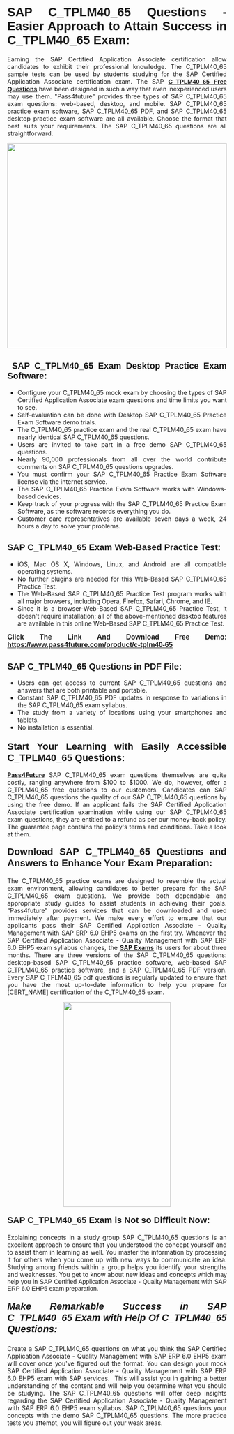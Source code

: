 <h1 style="text-align: justify;"><span style="font-family:Tahoma,Geneva,sans-serif;"><strong>SAP C_TPLM40_65 Questions - Easier Approach to Attain Success in C_TPLM40_65 Exam:</strong></span></h1>

<p style="text-align: justify;">Earning the SAP Certified Application Associate certification allow candidates to exhibit their professional knowledge. The C_TPLM40_65 sample tests can be used by students studying for the SAP Certified Application Associate certification exam. The SAP <a href="https://www.pass4future.com/questions/sap/c-tplm40-65"><span style="font-family:Tahoma,Geneva,sans-serif;"><strong>C_TPLM40_65 Free Questions</strong></span></a> have been designed in such a way that even inexperienced users may use them. "Pass4future" provides three types of SAP C_TPLM40_65 exam questions: web-based, desktop, and mobile. SAP C_TPLM40_65 practice exam software, SAP C_TPLM40_65 PDF, and SAP C_TPLM40_65 desktop practice exam software are all available. Choose the format that best suits your requirements. The SAP C_TPLM40_65 questions are all straightforward.</p>

<p style="text-align: justify;"><a href="https://www.pass4future.com/product/c-tplm40-65"><img alt="" src="https://lh3.googleusercontent.com/pw/AM-JKLU5_aushiRQbaoUdVonD_1om6esFnUm_j21jdeI1V3aesz_ETcO2Y8QVj0ZamD1vJ__MzXKNoh3XzzrDTXgudBuMwEatvdphNwcixeZDIncATvFdVanIchOfqVuIJHbWkG03KYMH2pwXnb7WaAnvI3g=w1366-h490-no?authuser=0" style="width: 100%; height: 470px;" /></a></p>

<h2 style="text-align: justify;"><strong><span style="font-family:Tahoma,Geneva,sans-serif;"><span style="font-size:20px;"> SAP C_TPLM40_65 Exam Desktop Practice Exam Software:</span></span></strong></h2>

<ul>
	<li style="text-align: justify;">Configure your C_TPLM40_65 mock exam by choosing the types of SAP Certified Application Associate exam questions and time limits you want to see.</li>
	<li style="text-align: justify;">Self-evaluation can be done with Desktop SAP C_TPLM40_65 Practice Exam Software demo trials.</li>
	<li style="text-align: justify;">The C_TPLM40_65 practice exam and the real C_TPLM40_65 exam have nearly identical SAP C_TPLM40_65 questions.</li>
	<li style="text-align: justify;">Users are invited to take part in a free demo SAP C_TPLM40_65 questions.</li>
	<li style="text-align: justify;">Nearly 90,000 professionals from all over the world contribute comments on SAP C_TPLM40_65 questions upgrades.</li>
	<li style="text-align: justify;">You must confirm your SAP C_TPLM40_65 Practice Exam Software license via the internet service.</li>
	<li style="text-align: justify;">The SAP C_TPLM40_65 Practice Exam Software works with Windows-based devices.</li>
	<li style="text-align: justify;">Keep track of your progress with the SAP C_TPLM40_65 Practice Exam Software, as the software records everything you do.</li>
	<li style="text-align: justify;">Customer care representatives are available seven days a week, 24 hours a day to solve your problems.</li>
</ul>

<h2 style="text-align: justify;"><span style="font-family:Tahoma,Geneva,sans-serif;"><strong><span style="font-size:20px;">SAP C_TPLM40_65 Exam Web-Based Practice Test:</span></strong></span></h2>

<ul>
	<li style="text-align: justify;">iOS, Mac OS X, Windows, Linux, and Android are all compatible operating systems.</li>
	<li style="text-align: justify;">No further plugins are needed for this Web-Based SAP C_TPLM40_65 Practice Test.</li>
	<li style="text-align: justify;">The Web-Based SAP C_TPLM40_65 Practice Test program works with all major browsers, including Opera, Firefox, Safari, Chrome, and IE.</li>
	<li style="text-align: justify;">Since it is a browser-Web-Based SAP C_TPLM40_65 Practice Test, it doesn't require installation; all of the above-mentioned desktop features are available in this online Web-Based SAP C_TPLM40_65 Practice Test.</li>
</ul>

<p style="text-align: justify;"><span style="font-family:Tahoma,Geneva,sans-serif;"><span style="font-size:16px;"><strong>Click The Link And Download Free Demo:</strong></span></span> <a href="https://www.pass4future.com/product/c-tplm40-65"><span style="font-family:Tahoma,Geneva,sans-serif;"><span style="font-size:16px;"><strong>https://www.pass4future.com/product/c-tplm40-65</strong></span></span></a></p>

<h2 style="text-align: justify;"><strong><span style="font-family:Tahoma,Geneva,sans-serif;"><span style="font-size:20px;">SAP C_TPLM40_65 Questions in PDF File:</span></span></strong></h2>

<ul>
	<li style="text-align: justify;">Users can get access to current SAP C_TPLM40_65 questions and answers that are both printable and portable.</li>
	<li style="text-align: justify;">Constant SAP C_TPLM40_65 PDF updates in response to variations in the SAP C_TPLM40_65 exam syllabus.</li>
	<li style="text-align: justify;">The study from a variety of locations using your smartphones and tablets.</li>
	<li style="text-align: justify;">No installation is essential.</li>
</ul>

<h3 style="text-align: justify;"><span style="font-family:Tahoma,Geneva,sans-serif;"><strong><span style="font-size:22px;">Start Your Learning with Easily Accessible C_TPLM40_65 Questions:</span></strong></span></h3>

<p style="text-align: justify;"><strong><a href="https://www.pass4future.com/">Pass4Future</a></strong> SAP C_TPLM40_65 exam questions themselves are quite costly, ranging anywhere from $100 to $1000. We do, however, offer a C_TPLM40_65 free questions to our customers. Candidates can SAP C_TPLM40_65 questions the quality of our SAP C_TPLM40_65 questions by using the free demo. If an applicant fails the SAP Certified Application Associate certification examination while using our SAP C_TPLM40_65 exam questions, they are entitled to a refund as per our money-back policy. The guarantee page contains the policy's terms and conditions. Take a look at them.</p>

<h4 style="text-align: justify;"><strong><span style="font-family:Tahoma,Geneva,sans-serif;"><span style="font-size:22px;">Download SAP C_TPLM40_65 Questions and Answers to Enhance Your Exam Preparation:</span></span></strong></h4>

<p style="text-align: justify;">The C_TPLM40_65 practice exams are designed to resemble the actual exam environment, allowing candidates to better prepare for the SAP C_TPLM40_65 exam questions. We provide both dependable and appropriate study guides to assist students in achieving their goals. “Pass4future” provides services that can be downloaded and used immediately after payment. We make every effort to ensure that our applicants pass their SAP Certified Application Associate - Quality Management with SAP ERP 6.0 EHP5 exams on the first try. Whenever the SAP Certified Application Associate - Quality Management with SAP ERP 6.0 EHP5 exam syllabus changes, the <strong><a href="https://www.pass4future.com/sap">SAP Exams</a></strong> its users for about three months. There are three versions of the SAP C_TPLM40_65 questions: desktop-based SAP C_TPLM40_65 practice software, web-based SAP C_TPLM40_65 practice software, and a SAP C_TPLM40_65 PDF version. Every SAP C_TPLM40_65 pdf questions is regularly updated to ensure that you have the most up-to-date information to help you prepare for [CERT_NAME] certification of the C_TPLM40_65 exam.</p>

<p style="text-align: center;"><a href="https://www.pass4future.com/product/c-tplm40-65"><img alt="" src="https://lh3.googleusercontent.com/pw/AM-JKLV3yUm3jiqqIo1xIsj1VJ_UeysYexQY-pRYO0rIFl3vg11QZioN-gzffpw2AfKqFynWuvoXOreWrWS0swpr4xmOSWfwII2jvatteuqrfxiWGFBSHPiZUCoi33jqeymK5dmu-0enyX6tayRCAMHw05jv=s617-no?authuser=0" style="width: 70%; height: 470px;" /></a></p>

<h4 style="text-align: justify;"><strong><span style="font-family:Tahoma,Geneva,sans-serif;"><span style="font-size:20px;">SAP C_TPLM40_65 Exam is Not so Difficult Now:</span></span></strong></h4>

<p style="text-align: justify;">Explaining concepts in a study group SAP C_TPLM40_65 questions is an excellent approach to ensure that you understood the concept yourself and to assist them in learning as well. You master the information by processing it for others when you come up with new ways to communicate an idea. Studying among friends within a group helps you identify your strengths and weaknesses. You get to know about new ideas and concepts <span style="font-family:Tahoma,Geneva,sans-serif;">which may help you in SAP Certified Application Associate - Quality Management with SAP ERP 6.0 EHP5 exam preparation.</span></p>

<h5 style="text-align: justify;"><span style="font-family:Tahoma,Geneva,sans-serif;"><span style="font-size:22px;"><strong>Make Remarkable Success in SAP C_TPLM40_65 Exam with Help Of C_TPLM40_65 Questions:</strong></span></span></h5>

<p style="text-align: justify;">Create a SAP C_TPLM40_65 questions on what you think the SAP Certified Application Associate - Quality Management with SAP ERP 6.0 EHP5 exam will cover once you've figured out the format. You can design your mock SAP Certified Application Associate - Quality Management with SAP ERP 6.0 EHP5 exam with SAP services.  This will assist you in gaining a better understanding of the content and will help you determine what you should be studying. The SAP C_TPLM40_65 questions will offer deep insights regarding the SAP Certified Application Associate - Quality Management with SAP ERP 6.0 EHP5 exam syllabus. SAP C_TPLM40_65 questions your concepts with the demo SAP C_TPLM40_65 questions. The more practice tests you attempt, you will figure out your weak areas.</p>
